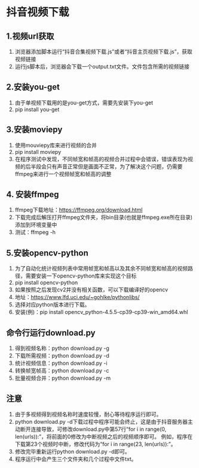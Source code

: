 # 抖音视频下载
## 1.视频url获取
  1. 浏览器添加脚本运行“抖音合集视频下载.js”或者“抖音主页视频下载.js”，获取视频链接
  2. 运行js脚本后，浏览器会下载一个output.txt文件。文件包含所需的视频链接
## 2.安装you-get
  1. 由于单视频下载用的是you-get方式，需要先安装下you-get
  2. pip install you-get
## 3.安装moviepy
  1. 使用mouviepy库来进行视频的合并
  2. pip install moviepy
  3. 在程序测试中发现，不同帧宽和帧高的视频合并过程中会错误，错误表现为视频的后半段会只有声音正常但是画面不正常，为了解决这个问题，仍需要ffmpeg来进行一个视频帧宽和帧高的调整
## 4. 安装ffmpeg
  1. ffmpeg下载地址：https://ffmpeg.org/download.html
  2. 下载完成后解压打开ffmpeg文件夹，将bin目录(也就是ffmpeg.exe所在目录)添加到环境变量中
  3. 测试：ffmpeg -h
## 5.安装opencv-python
  1. 为了自动化统计视频列表中常用帧宽和帧高以及其余不同帧宽和帧高的视频路径，需要安装一下opencv-python库来实现这个目标
  2. pip install opencv-python
  3. 如果按照之后发现cv2并没有相关函数，可以下载编译好的opencv
  4. 地址：https://www.lfd.uci.edu/~gohlke/pythonlibs/
  5. 选择对应python版本进行下载。
  6. 安装(例)：pip install opencv_python-4.5.5-cp39-cp39-win_amd64.whl

## 命令行运行download.py
  1. 得到视频名称：python download.py -g
  2. 下载所需视频：python download.py -d
  3. 统计视频信息：python download.py -i
  4. 转换帧宽帧高：python download.py -c
  5. 批量视频合并：python download.py -m
## 注意
  1. 由于多视频得到视频名称时速度较慢，耐心等待程序运行即可。
  2. python download.py -d下载过程中程序可能会终止，这是由于抖音服务器主动断开连接导致，可修改download.py中第57行“for i in range(0, len(urls)):”，将前面的0修改为中断视频之后的视频顺序即可。
  例如，程序在下载第23个视频时中断，修改代码为“for i in range(23, len(urls)):”。
  3. 修改完毕重新运行python download.py -d即可。
  4. 程序运行中会产生三个文件夹和几个过程中文件txt。
